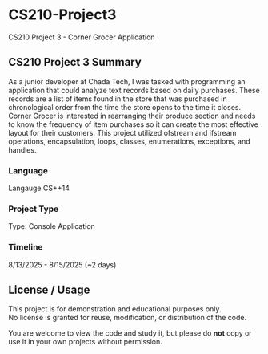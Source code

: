 # CS210-Project3
CS210 Project 3 - Corner Grocer Application

## CS210 Project 3 Summary
As a junior developer at Chada Tech, I was tasked with programming an application that could analyze text records based on daily purchases. These records are a list of items found in the store that was purchased in chronological order from the time the store opens to the time it closes. Corner Grocer is interested in rearranging their produce section and needs to know the frequency of item purchases so it can create the most effective layout for their customers. This project utilized ofstream and ifstream operations, encapsulation, loops, classes, enumerations, exceptions, and handles.

### Language
Langauge CS++14

### Project Type
Type: Console Application

### Timeline
8/13/2025 - 8/15/2025 (~2 days)

## License / Usage
This project is for demonstration and educational purposes only.  
No license is granted for reuse, modification, or distribution of the code.  

You are welcome to view the code and study it, but please do **not** copy or use it in your own projects without permission.
